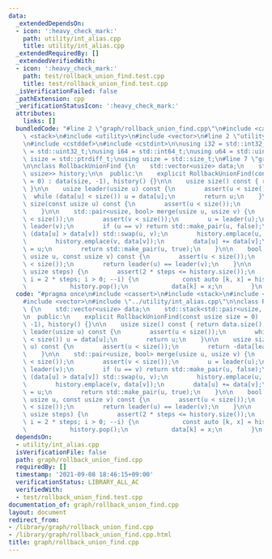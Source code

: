 ```yaml
---
data:
  _extendedDependsOn:
  - icon: ':heavy_check_mark:'
    path: utility/int_alias.cpp
    title: utility/int_alias.cpp
  _extendedRequiredBy: []
  _extendedVerifiedWith:
  - icon: ':heavy_check_mark:'
    path: test/rollback_union_find.test.cpp
    title: test/rollback_union_find.test.cpp
  _isVerificationFailed: false
  _pathExtension: cpp
  _verificationStatusIcon: ':heavy_check_mark:'
  attributes:
    links: []
  bundledCode: "#line 2 \"graph/rollback_union_find.cpp\"\n#include <cassert>\n#include\
    \ <stack>\n#include <utility>\n#include <vector>\n#line 2 \"utility/int_alias.cpp\"\
    \n#include <cstddef>\n#include <cstdint>\n\nusing i32 = std::int32_t;\nusing u32\
    \ = std::uint32_t;\nusing i64 = std::int64_t;\nusing u64 = std::uint64_t;\nusing\
    \ isize = std::ptrdiff_t;\nusing usize = std::size_t;\n#line 7 \"graph/rollback_union_find.cpp\"\
    \n\nclass RollbackUnionFind {\n    std::vector<usize> data;\n    std::stack<std::pair<usize,\
    \ usize>> history;\n\n  public:\n    explicit RollbackUnionFind(const usize size\
    \ = 0) : data(size, -1), history() {}\n\n    usize size() const { return data.size();\
    \ }\n\n    usize leader(usize u) const {\n        assert(u < size());\n      \
    \  while (data[u] < size()) u = data[u];\n        return u;\n    }\n\n    usize\
    \ size(const usize u) const {\n        assert(u < size());\n        return -data[leader(u)];\n\
    \    }\n\n    std::pair<usize, bool> merge(usize u, usize v) {\n        assert(u\
    \ < size());\n        assert(v < size());\n        u = leader(u);\n        v =\
    \ leader(v);\n        if (u == v) return std::make_pair(u, false);\n        if\
    \ (data[u] > data[v]) std::swap(u, v);\n        history.emplace(u, data[u]);\n\
    \        history.emplace(v, data[v]);\n        data[u] += data[v];\n        data[v]\
    \ = u;\n        return std::make_pair(u, true);\n    }\n\n    bool same(const\
    \ usize u, const usize v) const {\n        assert(u < size());\n        assert(v\
    \ < size());\n        return leader(u) == leader(v);\n    }\n\n    void rollback(const\
    \ usize steps) {\n        assert(2 * steps <= history.size());\n        for (usize\
    \ i = 2 * steps; i > 0; --i) {\n            const auto [k, x] = history.top();\n\
    \            history.pop();\n            data[k] = x;\n        }\n    }\n};\n"
  code: "#pragma once\n#include <cassert>\n#include <stack>\n#include <utility>\n\
    #include <vector>\n#include \"../utility/int_alias.cpp\"\n\nclass RollbackUnionFind\
    \ {\n    std::vector<usize> data;\n    std::stack<std::pair<usize, usize>> history;\n\
    \n  public:\n    explicit RollbackUnionFind(const usize size = 0) : data(size,\
    \ -1), history() {}\n\n    usize size() const { return data.size(); }\n\n    usize\
    \ leader(usize u) const {\n        assert(u < size());\n        while (data[u]\
    \ < size()) u = data[u];\n        return u;\n    }\n\n    usize size(const usize\
    \ u) const {\n        assert(u < size());\n        return -data[leader(u)];\n\
    \    }\n\n    std::pair<usize, bool> merge(usize u, usize v) {\n        assert(u\
    \ < size());\n        assert(v < size());\n        u = leader(u);\n        v =\
    \ leader(v);\n        if (u == v) return std::make_pair(u, false);\n        if\
    \ (data[u] > data[v]) std::swap(u, v);\n        history.emplace(u, data[u]);\n\
    \        history.emplace(v, data[v]);\n        data[u] += data[v];\n        data[v]\
    \ = u;\n        return std::make_pair(u, true);\n    }\n\n    bool same(const\
    \ usize u, const usize v) const {\n        assert(u < size());\n        assert(v\
    \ < size());\n        return leader(u) == leader(v);\n    }\n\n    void rollback(const\
    \ usize steps) {\n        assert(2 * steps <= history.size());\n        for (usize\
    \ i = 2 * steps; i > 0; --i) {\n            const auto [k, x] = history.top();\n\
    \            history.pop();\n            data[k] = x;\n        }\n    }\n};"
  dependsOn:
  - utility/int_alias.cpp
  isVerificationFile: false
  path: graph/rollback_union_find.cpp
  requiredBy: []
  timestamp: '2021-09-08 18:46:15+09:00'
  verificationStatus: LIBRARY_ALL_AC
  verifiedWith:
  - test/rollback_union_find.test.cpp
documentation_of: graph/rollback_union_find.cpp
layout: document
redirect_from:
- /library/graph/rollback_union_find.cpp
- /library/graph/rollback_union_find.cpp.html
title: graph/rollback_union_find.cpp
---
```

